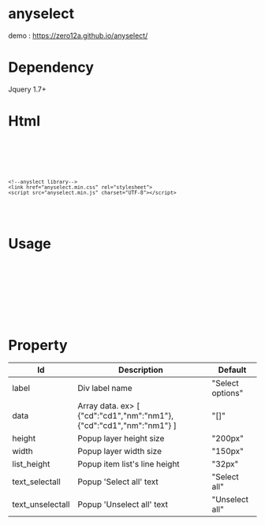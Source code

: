 # anyselect

demo : https://zero12a.github.io/anyselect/

# Dependency
Jquery 1.7+

# Html
<pre>
<code>

    <!--jquery-->
    <script src="https://code.jquery.com/jquery-3.5.1.min.js" charset="UTF-8"></script>

    <!--anyslect library-->
    <link href="anyselect.min.css" rel="stylesheet">
    <script src="anyselect.min.js" charset="UTF-8"></script>


</code>
</pre>


# Usage
<pre>
<code>

    <div id="anyselectDiv"></div>

    <script>
    var config = {
        label: 'Select options3'
        ,text_selectall : 'Select all.' 
        ,text_unselectall : 'Unselect all'
        ,data: [
            {cd:"cd1", nm:"nm1"}
            ,{cd:"cd2", nm:"nm2"}
            ,{cd:"cd3", nm:"nm3"}
            ,{cd:"cd4", nm:"nm4"}
            ,{cd:"cd5", nm:"nm5"}
        ]
    };

    var objAnyselect = new anyselect($("#anyselectDiv"),config);
    </script>
</code>
</pre>


# Property
| Id | Description | Default |
| --- | --- |--- |
| label | Div label name | "Select options" |
| data | Array data. ex> [ {"cd":"cd1","nm":"nm1"}, {"cd":"cd1","nm":"nm1"} ] | "[]"  |
| height | Popup layer height size | "200px" |
| width | Popup layer width size | "150px" |
| list_height | Popup item list's line height | "32px" |
| text_selectall | Popup 'Select all' text | "Select all" |
| text_unselectall | Popup 'Unselect all' text  | "Unselect all" |
